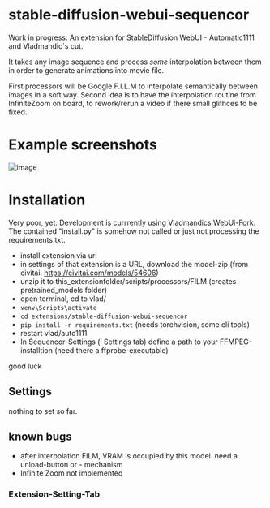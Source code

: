# stable-diffusion-webui-sequencor
Work in progress: An extension for StableDiffusion WebUI - Automatic1111 and Vladmandic´s cut.

It takes any image sequence and process *some* interpolation between them in order to generate animations into movie file.

First processors will be Google F.I.L.M to interpolate semantically between images in a soft way.
Second idea is to have the interpolation routine from InfiniteZoom on board, to rework/rerun a video if there small glithces to be fixed.

# Example screenshots
![image](https://user-images.githubusercontent.com/7210708/235451383-954460ed-27cb-433e-a523-b717f4558a5e.png)


# Installation
Very poor, yet:
Development is currrently using Vladmandics WebUi-Fork. 
The contained "install.py" is somehow not called or just not processing the requirements.txt.

* install extension via url 
* in settings of that extension is a URL, download the model-zip (from civitai. https://civitai.com/models/54606)
* unzip it to this_extensionfolder/scripts/processors/FILM    (creates pretrained_models folder)
* open terminal, cd to vlad/
* ```venv\Scripts\activate```
* ```cd extensions/stable-diffusion-webui-sequencor```
* ```pip install -r requirements.txt``` (needs torchvision, some cli tools)
* restart vlad/auto1111
*  In Sequencor-Settings (i Settings tab) define a path to your FFMPEG-installtion (need there a ffprobe-executable)

good luck

## Settings
nothing to set so far.


## known bugs
* after interpolation FILM, VRAM is occupied by this model. need a unload-button or - mechanism
* Infinite Zoom not implemented

### Extension-Setting-Tab



